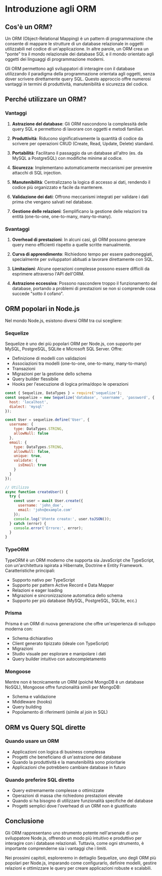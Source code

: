 # Introduzione agli ORM

## Cos'è un ORM?

Un ORM (Object-Relational Mapping) è un pattern di programmazione che consente di mappare le strutture di un database relazionale in oggetti utilizzabili nel codice di un'applicazione. In altre parole, un ORM crea un "ponte" tra il mondo relazionale dei database SQL e il mondo orientato agli oggetti dei linguaggi di programmazione moderni.

Gli ORM permettono agli sviluppatori di interagire con il database utilizzando il paradigma della programmazione orientata agli oggetti, senza dover scrivere direttamente query SQL. Questo approccio offre numerosi vantaggi in termini di produttività, manutenibilità e sicurezza del codice.

## Perché utilizzare un ORM?

### Vantaggi

1. **Astrazione del database**: Gli ORM nascondono la complessità delle query SQL e permettono di lavorare con oggetti e metodi familiari.

2. **Produttività**: Riducono significativamente la quantità di codice da scrivere per operazioni CRUD (Create, Read, Update, Delete) standard.

3. **Portabilità**: Facilitano il passaggio da un database all'altro (es. da MySQL a PostgreSQL) con modifiche minime al codice.

4. **Sicurezza**: Implementano automaticamente meccanismi per prevenire attacchi di SQL injection.

5. **Manutenibilità**: Centralizzano la logica di accesso ai dati, rendendo il codice più organizzato e facile da mantenere.

6. **Validazione dei dati**: Offrono meccanismi integrati per validare i dati prima che vengano salvati nel database.

7. **Gestione delle relazioni**: Semplificano la gestione delle relazioni tra entità (one-to-one, one-to-many, many-to-many).

### Svantaggi

1. **Overhead di prestazioni**: In alcuni casi, gli ORM possono generare query meno efficienti rispetto a quelle scritte manualmente.

2. **Curva di apprendimento**: Richiedono tempo per essere padroneggiati, specialmente per sviluppatori abituati a lavorare direttamente con SQL.

3. **Limitazioni**: Alcune operazioni complesse possono essere difficili da esprimere attraverso l'API dell'ORM.

4. **Astrazione eccessiva**: Possono nascondere troppo il funzionamento del database, portando a problemi di prestazioni se non si comprende cosa succede "sotto il cofano".

## ORM popolari in Node.js

Nel mondo Node.js, esistono diversi ORM tra cui scegliere:

### Sequelize

Sequelize è uno dei più popolari ORM per Node.js, con supporto per MySQL, PostgreSQL, SQLite e Microsoft SQL Server. Offre:

- Definizione di modelli con validazioni
- Associazioni tra modelli (one-to-one, one-to-many, many-to-many)
- Transazioni
- Migrazioni per la gestione dello schema
- Query builder flessibile
- Hooks per l'esecuzione di logica prima/dopo le operazioni

```javascript
const { Sequelize, DataTypes } = require('sequelize');
const sequelize = new Sequelize('database', 'username', 'password', {
  host: 'localhost',
  dialect: 'mysql'
});

const User = sequelize.define('User', {
  username: {
    type: DataTypes.STRING,
    allowNull: false
  },
  email: {
    type: DataTypes.STRING,
    allowNull: false,
    unique: true,
    validate: {
      isEmail: true
    }
  }
});

// Utilizzo
async function createUser() {
  try {
    const user = await User.create({
      username: 'john_doe',
      email: 'john@example.com'
    });
    console.log('Utente creato:', user.toJSON());
  } catch (error) {
    console.error('Errore:', error);
  }
}
```

### TypeORM

TypeORM è un ORM moderno che supporta sia JavaScript che TypeScript, con un'architettura ispirata a Hibernate, Doctrine e Entity Framework. Caratteristiche principali:

- Supporto nativo per TypeScript
- Supporto per pattern Active Record e Data Mapper
- Relazioni e eager loading
- Migrazioni e sincronizzazione automatica dello schema
- Supporto per più database (MySQL, PostgreSQL, SQLite, ecc.)

### Prisma

Prisma è un ORM di nuova generazione che offre un'esperienza di sviluppo moderna con:

- Schema dichiarativo
- Client generato tipizzato (ideale con TypeScript)
- Migrazioni
- Studio visuale per esplorare e manipolare i dati
- Query builder intuitivo con autocompletamento

### Mongoose

Mentre non è tecnicamente un ORM (poiché MongoDB è un database NoSQL), Mongoose offre funzionalità simili per MongoDB:

- Schema e validazione
- Middleware (hooks)
- Query building
- Popolamento di riferimenti (simile al join in SQL)

## ORM vs Query SQL dirette

### Quando usare un ORM

- Applicazioni con logica di business complessa
- Progetti che beneficiano di un'astrazione del database
- Quando la produttività e la manutenibilità sono prioritarie
- Applicazioni che potrebbero cambiare database in futuro

### Quando preferire SQL diretto

- Query estremamente complesse o ottimizzate
- Operazioni di massa che richiedono prestazioni elevate
- Quando si ha bisogno di utilizzare funzionalità specifiche del database
- Progetti semplici dove l'overhead di un ORM non è giustificato

## Conclusione

Gli ORM rappresentano uno strumento potente nell'arsenale di uno sviluppatore Node.js, offrendo un modo più intuitivo e produttivo per interagire con i database relazionali. Tuttavia, come ogni strumento, è importante comprenderne sia i vantaggi che i limiti.

Nei prossimi capitoli, esploreremo in dettaglio Sequelize, uno degli ORM più popolari per Node.js, imparando come configurarlo, definire modelli, gestire relazioni e ottimizzare le query per creare applicazioni robuste e scalabili.